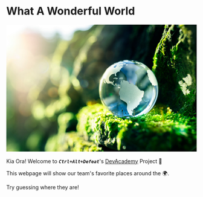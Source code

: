  
# What A Wonderful World 
![Wonderful World](./server/public/images/wonderful%20world.jpg)

 Kia Ora! Welcome to **_`Ctrl+Alt+Defeat`_**'s [DevAcademy](https://devacademy.co.nz/?gclid=Cj0KCQjw27mhBhC9ARIsAIFsETFIM6MFVhEWNHE4phYaLm9LgSWBypcddty_tVSasadIbnbMHGabW9oaAiFtEALw_wcB) Project 🤗
&nbsp;    

This webpage will show our team's favorite places around the &#x1F30D;.


Try guessing where they are! 

